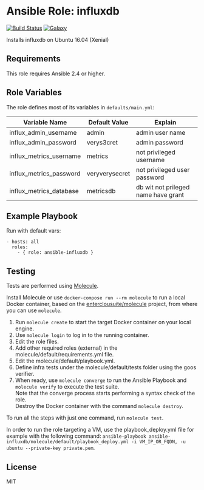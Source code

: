 Ansible Role: influxdb 
======================================

[![Build Status](https://travis-ci.org/entercloudsuite/ansible-influxdb.svg?branch=master)](https://travis-ci.org/entercloudsuite/ansible-influxdb)
[![Galaxy](https://img.shields.io/badge/galaxy-entercloudsuite.influxdb-blue.svg?style=flat-square)](https://galaxy.ansible.com/entercloudsuite/influxdb)  

Installs influxdb on Ubuntu 16.04 (Xenial)

## Requirements

This role requires Ansible 2.4 or higher.

## Role Variables

The role defines most of its variables in `defaults/main.yml`:

|Variable Name| Default Value| Explain|
|---| ---| --- |
|influx_admin_username| admin| admin user name |
|influx_admin_password| verys3cret| admin password |
|influx_metrics_username| metrics| not privileged username |
|influx_metrics_password| veryverysecret| not privileged user password |
|influx_metrics_database| metricsdb| db wit not prileged name have grant |




## Example Playbook

Run with default vars:

    - hosts: all
      roles:
        - { role: ansible-influxdb }

## Testing

Tests are performed using [Molecule](http://molecule.readthedocs.org/en/latest/).

Install Molecule or use `docker-compose run --rm molecule` to run a local Docker container, based on the [enterclousuite/molecule](https://hub.docker.com/r/fminzoni/molecule/) project, from where you can use `molecule`.

1. Run `molecule create` to start the target Docker container on your local engine.  
2. Use `molecule login` to log in to the running container.  
3. Edit the role files.  
4. Add other required roles (external) in the molecule/default/requirements.yml file.  
5. Edit the molecule/default/playbook.yml.  
6. Define infra tests under the molecule/default/tests folder using the goos verifier.  
7. When ready, use `molecule converge` to run the Ansible Playbook and `molecule verify` to execute the test suite.  
Note that the converge process starts performing a syntax check of the role.  
Destroy the Docker container with the command `molecule destroy`.   

To run all the steps with just one command, run `molecule test`. 

In order to run the role targeting a VM, use the playbook_deploy.yml file for example with the following command: `ansible-playbook ansible-influxdb/molecule/default/playbook_deploy.yml -i VM_IP_OR_FQDN, -u ubuntu --private-key private.pem`.  

## License

MIT
